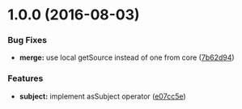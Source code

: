<a name="1.0.0"></a>
# 1.0.0 (2016-08-03)


### Bug Fixes

* **merge:** use local getSource instead of one from core ([7b62d94](https://github.com/TylorS/tempest/commit/7b62d94))


### Features

* **subject:** implement asSubject operator ([e07cc5e](https://github.com/TylorS/tempest/commit/e07cc5e))



